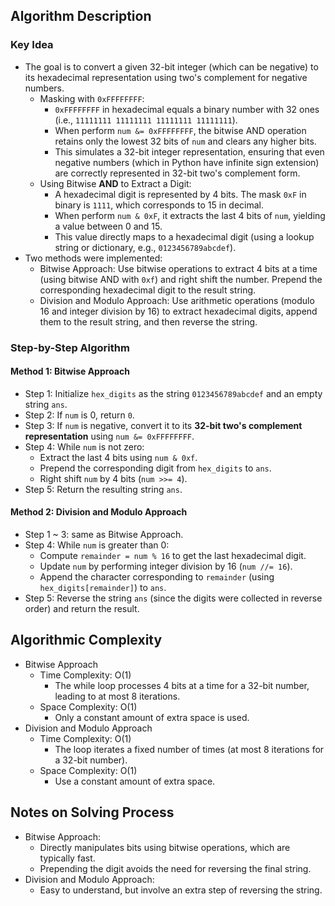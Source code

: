 ## Algorithm Description
### Key Idea
- The goal is to convert a given 32-bit integer (which can be negative) to its hexadecimal representation using two's complement for negative numbers.
  - Masking with ```0xFFFFFFFF```:
    - ```0xFFFFFFFF``` in hexadecimal equals a binary number with 32 ones (i.e., ```11111111 11111111 11111111 11111111```).
    - When perform ```num &= 0xFFFFFFFF```, the bitwise AND operation retains only the lowest 32 bits of ```num``` and clears any higher bits.
    - This simulates a 32-bit integer representation, ensuring that even negative numbers (which in Python have infinite sign extension) are correctly represented in 32-bit two's complement form.
  - Using Bitwise **AND** to Extract a Digit:
    - A hexadecimal digit is represented by 4 bits. The mask ```0xF``` in binary is ```1111```, which corresponds to 15 in decimal.
    - When perform ```num & 0xF```, it extracts the last 4 bits of ```num```, yielding a value between 0 and 15.
    - This value directly maps to a hexadecimal digit (using a lookup string or dictionary, e.g., ```0123456789abcdef```).
- Two methods were implemented:
  - Bitwise Approach: Use bitwise operations to extract 4 bits at a time (using bitwise AND with ```0xf```) and right shift the number. Prepend the corresponding hexadecimal digit to the result string.
  - Division and Modulo Approach: Use arithmetic operations (modulo 16 and integer division by 16) to extract hexadecimal digits, append them to the result string, and then reverse the string.

### Step-by-Step Algorithm
#### Method 1: Bitwise Approach
- Step 1: Initialize ```hex_digits``` as the string ```0123456789abcdef``` and an empty string ```ans```.
- Step 2: If ```num``` is 0, return ```0```.
- Step 3: If ```num``` is negative, convert it to its **32-bit two's complement representation** using ```num &= 0xFFFFFFFF```.
- Step 4: While ```num``` is not zero:
  - Extract the last 4 bits using ```num & 0xf```.
  - Prepend the corresponding digit from ```hex_digits``` to ```ans```.
  - Right shift ```num``` by 4 bits (```num >>= 4```).
- Step 5: Return the resulting string ```ans```.
#### Method 2: Division and Modulo Approach
- Step 1 ~ 3: same as Bitwise Approach.
- Step 4: While ```num``` is greater than 0:
  - Compute ```remainder = num % 16``` to get the last hexadecimal digit.
  - Update ```num``` by performing integer division by 16 (```num //= 16```).
  - Append the character corresponding to ```remainder``` (using ```hex_digits[remainder]```) to ```ans```.
- Step 5: Reverse the string ```ans``` (since the digits were collected in reverse order) and return the result.

## Algorithmic Complexity
- Bitwise Approach
  - Time Complexity: O(1)
    - The while loop processes 4 bits at a time for a 32-bit number, leading to at most 8 iterations.
  - Space Complexity: O(1)
    - Only a constant amount of extra space is used.
- Division and Modulo Approach
  - Time Complexity: O(1)
    - The loop iterates a fixed number of times (at most 8 iterations for a 32-bit number).
  - Space Complexity: O(1)
    - Use a constant amount of extra space.

## Notes on Solving Process
- Bitwise Approach:
  - Directly manipulates bits using bitwise operations, which are typically fast.
  - Prepending the digit avoids the need for reversing the final string.
- Division and Modulo Approach:
  - Easy to understand, but involve an extra step of reversing the string.